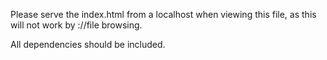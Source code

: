 Please serve the index.html from a localhost
when viewing this file, as this will not work by ://file browsing.

All dependencies should be included.